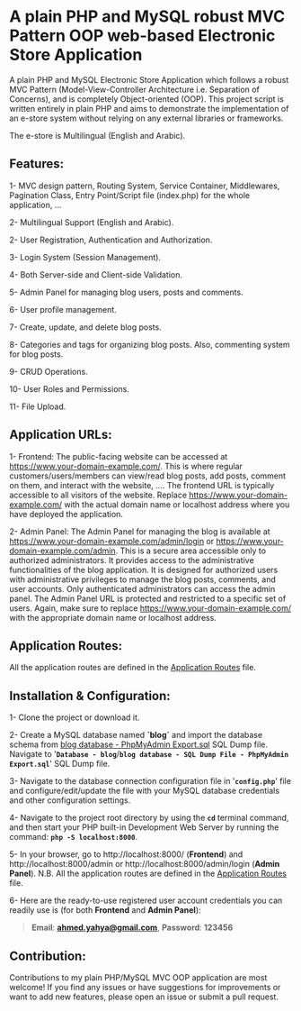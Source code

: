 # A plain PHP and MySQL robust MVC Pattern OOP web-based Electronic Store Application

A plain PHP and MySQL Electronic Store Application which follows a robust MVC Pattern (Model-View-Controller Architecture i.e. Separation of Concerns), and is completely Object-oriented (OOP). This project script is written entirely in plain PHP and aims to demonstrate the implementation of an e-store system without relying on any external libraries or frameworks.

The e-store is Multilingual (English and Arabic).

## Features:
1- MVC design pattern, Routing System, Service Container, Middlewares, Pagination Class, Entry Point/Script file (index.php) for the whole application, ...

2- Multilingual Support (English and Arabic).

2- User Registration, Authentication and Authorization.

3- Login System (Session Management).

4- Both Server-side and Client-side Validation.

5- Admin Panel for managing blog users, posts and comments.

6- User profile management.

7- Create, update, and delete blog posts.

8- Categories and tags for organizing blog posts. Also, commenting system for blog posts.

9- CRUD Operations.

10- User Roles and Permissions.

11- File Upload.

## Application URLs:
1- Frontend: The public-facing website can be accessed at https://www.your-domain-example.com/. This is where regular customers/users/members can view/read blog posts, add posts, comment on them, and interact with the website, .... The frontend URL is typically accessible to all visitors of the website. Replace https://www.your-domain-example.com/ with the actual domain name or localhost address where you have deployed the application.

2- Admin Panel: The Admin Panel for managing the blog is available at https://www.your-domain-example.com/admin/login or https://www.your-domain-example.com/admin. This is a secure area accessible only to authorized administrators. It provides access to the administrative functionalities of the blog application. It is designed for authorized users with administrative privileges to manage the blog posts, comments, and user accounts. Only authenticated administrators can access the admin panel. The Admin Panel URL is protected and restricted to a specific set of users. Again, make sure to replace https://www.your-domain-example.com/ with the appropriate domain name or localhost address.

## Application Routes:
All the application routes are defined in the [Application Routes](App/index.php) file.

## Installation & Configuration:
1- Clone the project or download it.

2- Create a MySQL database named **\`blog\`** and import the database schema from [blog database - PhpMyAdmin Export.sql](<Database - blog/blog database - SQL Dump File - PhpMyAdmin Export.sql>) SQL Dump file. Navigate to '**`Database - blog`**/**`blog database - SQL Dump File - PhpMyAdmin Export.sql`**' SQL Dump file.

3- Navigate to the database connection configuration file in '**`config.php`**' file and configure/edit/update the file with your MySQL database credentials and other configuration settings.

4- Navigate to the project root directory by using the **`cd`** terminal command, and then start your PHP built-in Development Web Server by running the command: **`php -S localhost:8000`**.

5- In your browser, go to http://localhost:8000/ (**Frontend**) and http://localhost:8000/admin or http://localhost:8000/admin/login (**Admin Panel**). N.B. All the application routes are defined in the [Application Routes](App/index.php) file.

6- Here are the ready-to-use registered user account credentials you can readily use is (for both **Frontend** and **Admin Panel**):

> **Email**: **ahmed.yahya@gmail.com**, **Password**: **123456**

## Contribution:
Contributions to my plain PHP/MySQL MVC OOP application are most welcome! If you find any issues or have suggestions for improvements or want to add new features, please open an issue or submit a pull request.
